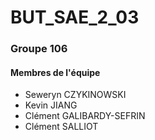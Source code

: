 # BUT_SAE_2_03

### **Groupe 106**

#### Membres de l'équipe

* Seweryn CZYKINOWSKI
* Kevin JIANG
* Clément GALIBARDY-SEFRIN
* Clément SALLIOT 
